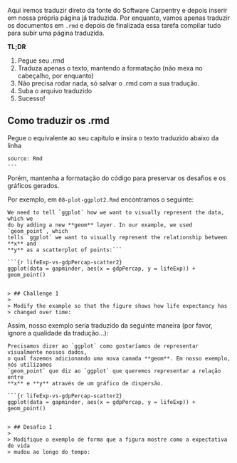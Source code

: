 Aqui iremos traduzir direto da fonte do Software Carpentry e depois inserir em nossa própria página já traduzida. Por enquanto, vamos apenas traduzir os documentos em `.rmd` e depois de finalizada essa tarefa compilar tudo para subir uma página traduzida.

**TL;DR**

1. Pegue seu .rmd
2. Traduza apenas o texto, mantendo a formatação (não mexa no cabeçalho, por enquanto)
3. Não precisa rodar nada, só salvar o .rmd com a sua tradução.
4. Suba o arquivo traduzido
5. Sucesso!

## Como traduzir os .rmd
Pegue o equivalente ao seu capítulo e insira o texto traduzido abaixo da linha

```
source: Rmd
---
``` 

Porém, mantenha a formatação do código para preservar os desafios e os gráficos gerados. 

Por exemplo, em `08-plot-ggplot2.Rmd` encontramos o seguinte:

    We need to tell `ggplot` how we want to visually represent the data, which we
    do by adding a new **geom** layer. In our example, we used `geom_point`, which
    tells `ggplot` we want to visually represent the relationship between **x** and
    **y** as a scatterplot of points:```

    ```{r lifeExp-vs-gdpPercap-scatter2}
    ggplot(data = gapminder, aes(x = gdpPercap, y = lifeExp)) +
    geom_point()


    > ## Challenge 1
    >
    > Modify the example so that the figure shows how life expectancy has
    > changed over time:


Assim, nosso exemplo seria traduzido da seguinte maneira (por favor, ignore a qualidade da tradução...):

    Precisamos dizer ao `ggplot` como gostaríamos de representar visualmente nossos dados, 
    o qual fazemos adicionando uma nova camada **geom**. Em nosso exemplo, nós utilizamos 
    `geom_point` que diz ao `ggplot` que queremos representar a relação entre 
    **x** e **y** através de um gráfico de dispersão.

    ```{r lifeExp-vs-gdpPercap-scatter2}
    ggplot(data = gapminder, aes(x = gdpPercap, y = lifeExp)) +
    geom_point()


    > ## Desafio 1
    >
    > Modifique o exemplo de forma que a figura mostre como a expectativa de vida
    > mudou ao longo do tempo:



